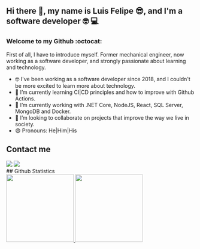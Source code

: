 ## Hi there 👋, my name is Luis Felipe 😎, and I'm a software developer 🤓 💻
### Welcome to my Github :octocat:

First of all, I have to introduce myself. Former mechanical engineer, now working as a software developer, and strongly passionate about learning and technology.

<!--
**luisfelix-93/luisfelix-93** is a ✨ _special_ ✨ repository because its `README.md` (this file) appears on your GitHub profile.

Here are some ideas to get you started:

- 🔭 I’m currently working on ...
- 🌱 I’m currently learning ...
- 👯 I’m looking to collaborate on ...
- 🤔 I’m looking for help with ...
- 💬 Ask me about ...
- 📫 How to reach me: ...
- 😄 Pronouns: ...
- ⚡ Fun fact: ...
-->

- 🤓 I've been working as a software developer since 2018, and I couldn't be more excited to learn more about technology.
- 🌱 I’m currently learning CI|CD principles and how to improve with Github Actions.
- 🔭 I’m currently working with .NET Core, NodeJS, React, SQL Server, MongoDB and Docker.
- 👯 I’m looking to collaborate on projects that improve the way we live in society.
- 😄 Pronouns: He|Him|His
## Contact me
<div>
<a href = "mailto:luis.felix.filho@hotmail.com"><img loading="lazy" src="https://img.shields.io/badge/Gmail-D14836?style=for-the-badge&logo=gmail&logoColor=white" target="_blank"></a>
<a href="(https://www.linkedin.com/in/luis-felix-filho/)" target="_blank"><img loading="lazy" src="https://img.shields.io/badge/-LinkedIn-%230077B5?style=for-the-badge&logo=linkedin&logoColor=white" target="_blank"></a>   
</div>
## Github Statistics
<div>
<a href="https://github.com/luisfelix-93">
<img loading="lazy" height="180em" src="https://github-readme-stats.vercel.app/api/top-langs/?username=luisfelix-93&layout=compact&langs_count=7&theme=dracula"/>
<img loading="lazy" height="180em" src="https://github-readme-stats.vercel.app/api?username=luisfelix-93&show_icons=true&theme=dracula&include_all_commits=true&count_private=true"/>
</div>



          
